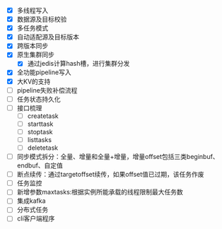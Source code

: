- [x] 多线程写入
- [x] 数据源及目标校验
- [x] 多任务模式
- [x] 自动适配源及目标版本
- [x] 跨版本同步
- [x] 原生集群同步
  - [x] 通过jedis计算hash槽，进行集群分发 
- [x] 全功能pipeline写入
- [x] 大KV的支持
- [ ] pipeline失败补偿流程
- [ ]  任务状态持久化
- [ ] 接口梳理
  - [ ] createtask
  - [ ] starttask
  - [ ] stoptask
  - [ ] listtasks
  - [ ] deletetask  
- [ ] 同步模式拆分：全量、增量和全量+增量，增量offset包括三类beginbuf、endbuf、自定值
- [ ]  断点续传：通过targetoffset续传，如果offset值已过期，该任务作废
- [ ] 任务监控
- [ ] 新增参数maxtasks:根据实例所能承载的线程限制最大任务数
- [ ] 集成kafka
- [ ] 分布式任务
- [ ] cli客户端程序
